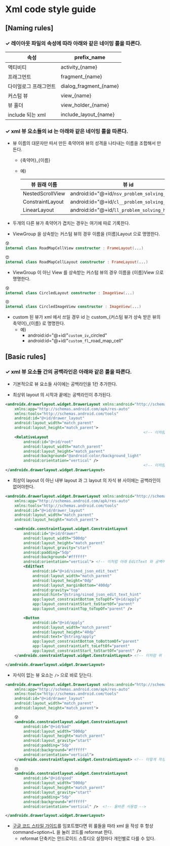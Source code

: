 # Xml code style guide

## [Naming rules]

### ✓ 레이아웃 파일의 속성에 따라 아래와 같은 네이밍 룰을 따른다.

| 속성 | prefix_name |
| --------------- | --------------- |
| 액티비티 | activity_{name} |
| 프래그먼트 | fragment_{name} |
| 다이얼로그 프래그먼트 | dialog_fragment_{name} |
| 커스텀 뷰 | view_{name} |
| 뷰 홀더 | view_holder_{name} |
| include 되는 xml | include_layout_{name} |

### ✓ xml 뷰 요소들의 id 는 아래와 같은 네이밍 룰을 따른다.

- 뷰 이름의 대문자만 따서 만든 축약어와 뷰의 성격을 나타내는 이름을 조합해서 만든다.
    - {축약어}_{이름}
    - 예) 

        | 뷰 원래 이름 | 뷰 id |
        | --------------- | --------------- |
        | NestedScrollView | android:id="@+id/```nsv_problem_solving_history```" |
        | ConstraintLayout | android:id="@+id/```cl__problem_solving_history```" |
        | LinearLayout | android:id="@+id/```ll_problem_solving_histroy```" |

- 두개의 다른 뷰가 축약어가 겹치는 경우는 여기에 따로 기록한다.

- ViewGroup 을 상속받는 커스텀 뷰의 경우 이름을 {이름}Layout 으로 명명한다.
``` kotlin
😰
internal class RoadMapCellView constructor : FrameLayout(...)

😍
internal class RoadMapCellLayout constructor : FrameLayout(...)
```

- ViewGroup 이 아닌 View 를 상속받는 커스텀 뷰의 경우 이름을 {이름}View 으로 명명한다.
``` kotlin
😰
internal class CircledLayout constructor : ImageView(...)

😍
internal class CircledImageView constructor : ImageView(...)
```

- custom 된 뷰가 xml 에서 쓰일 경우 id 는 custom_{커스텀 뷰가 상속 받은 뷰의 축약어}_{이름} 로 명명한다.
    - 예)
        - android:id="@+id/"```custom_iv```_circled"
        - android:id="@+id/"```custom_fl```_road_map_cell"

## [Basic rules]

### ✓ xml 뷰 요소들 간의 공백라인은 아래와 같은 룰을 따른다.

- 기본적으로 뷰 요소들 사이에는 공백라인을 1칸 추가한다.

- 최상위 layout 의 시작과 끝에는 공백라인이 추가된다.

``` xml
<androidx.drawerlayout.widget.DrawerLayout xmlns:android="http://schemas.android.com/apk/res/android"
    xmlns:app="http://schemas.android.com/apk/res-auto"
    xmlns:tools="http://schemas.android.com/tools"
    android:id="@+id/drawer_layout"
    android:layout_width="match_parent"
    android:layout_height="match_parent">
                                                             <!-- 이처럼 이곳에 공백라인이 있어야 한다. -->
    <RelativeLayout
        android:id="@+id/root"
        android:layout_width="match_parent"
        android:layout_height="match_parent"
        android:background="@android:color/background_light"
        android:orientation="vertical" />
                                                             <!-- 이처럼 이곳에 공백라인이 있어야 한다. -->
</androidx.drawerlayout.widget.DrawerLayout>
```

- 최상이 layout 이 아닌 내부 layout 과 그 layout 의 자식 뷰 사이에는 공백라인이 없어야한다.

``` xml
<androidx.drawerlayout.widget.DrawerLayout xmlns:android="http://schemas.android.com/apk/res/android"
    xmlns:app="http://schemas.android.com/apk/res-auto"
    xmlns:tools="http://schemas.android.com/tools"
    android:id="@+id/drawer_layout"
    android:layout_width="match_parent"
    android:layout_height="match_parent">

    <androidx.constraintlayout.widget.ConstraintLayout
        android:id="@+id/drawer"
        android:layout_width="500dp"
        android:layout_height="match_parent"
        android:layout_gravity="start"
        android:padding="5dp"
        android:background="#ffffff"
        android:orientation="vertical"> <!-- 이처럼 아래 EditText 와 공백이 없어야 한다. -->
        <EditText
            android:id="@+id/sinod_json_edit_text"
            android:layout_width="match_parent"
            android:layout_height="0dp"
            android:layout_marginBottom="400dp"
            android:gravity="top"
            android:hint="@string/sinod_json_edit_text_hint"
            app:layout_constraintBottom_toTopOf="@+id/apply"
            app:layout_constraintStart_toStartOf="parent"
            app:layout_constraintTop_toTopOf="parent" />

        <Button
            android:id="@+id/apply"
            android:layout_width="match_parent"
            android:layout_height="40dp"
            android:text="@string/apply"
            app:layout_constraintBottom_toBottomOf="parent"
            app:layout_constraintLeft_toLeftOf="parent"
            app:layout_constraintStart_toStartOf="parent" />
    </androidx.constraintlayout.widget.ConstraintLayout> <!-- 이처럼 위 버튼과 공백이 없어야 한다. -->

</androidx.drawerlayout.widget.DrawerLayout>
```

- 자식이 없는 뷰 요소는 ```/>``` 으로 바로 닫는다.

``` xml
<androidx.drawerlayout.widget.DrawerLayout xmlns:android="http://schemas.android.com/apk/res/android"
    xmlns:app="http://schemas.android.com/apk/res-auto"
    xmlns:tools="http://schemas.android.com/tools"
    android:id="@+id/drawer_layout"
    android:layout_width="match_parent"
    android:layout_height="match_parent">

    😰
    <androidx.constraintlayout.widget.ConstraintLayout
        android:id="@+id/bad"
        android:layout_width="500dp"
        android:layout_height="match_parent"
        android:layout_gravity="start"
        android:padding="5dp"
        android:background="#ffffff"
        android:orientation="vertical">
    </androidx.constraintlayout.widget.ConstraintLayout> <!-- 이렇게 작성하지 말아야 한다. -->
  
    😍
    <androidx.constraintlayout.widget.ConstraintLayout
        android:id="@+id/good"
        android:layout_width="500dp"
        android:layout_height="match_parent"
        android:layout_gravity="start"
        android:padding="5dp"
        android:background="#ffffff"
        android:orientation="vertical" />  <!-- 올바른 사용법 -->

</androidx.drawerlayout.widget.DrawerLayout>
```

- [구글 코드 스타일 가이드](https://github.com/taenguree/android-code-style-guide#style-xml-setting)를 임포트했다면 위 룰들을 따라 xml 을 작성 후 항상 command+option+L 을 눌러 코드를 reformat 한다.
    - reformat 단축키는 안드로이드 스튜디오 설정마다 개인별로 다를 수 있다.
